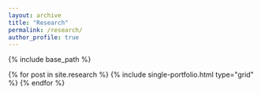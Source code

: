 ```yaml
---
layout: archive
title: "Research"
permalink: /research/
author_profile: true
---
```


{% include base_path %}

{% for post in site.research %}
  {% include single-portfolio.html type="grid" %}
{% endfor %}
